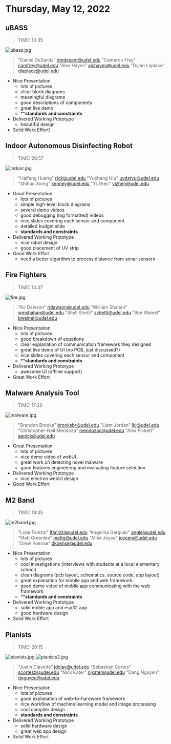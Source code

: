 
# Thursday, May 12, 2022

## uBASS

> TIME: 14:35

![ubass.jpg](https://raw.githubusercontent.com/kkatayama/Fall_Final_Presentations/main/ubass.jpg)
> "Daniel DeSantis" <dmdesant@udel.edu>
> "Cameron Frey" <camfrey@udel.edu>
> "Alex Hayes" <ajchayes@udel.edu>
> "Dylan Laplace" <dlaplace@udel.edu>

* Nice Presentation
  * lots of pictures
  * clear block diagrams
  * meaningful diagrams
  * good descriptions of components
  * great live demo
  * ****standards and constraints**
* Delivered Working Prototype
  * beautiful design
* Solid Work Effort!

## Indoor Autonomous Disinfecting Robot

> TIME: 26:57

![indoor.jpg](https://raw.githubusercontent.com/kkatayama/Fall_Final_Presentations/main/indoor.jpg)
> "Haifeng Huang" <rick@udel.edu>
> "Yucheng Niu" <uydstyu@udel.edu>
> "Shihao Xiong" <kenney@udel.edu>
> "Yi Zhen" <yizhen@udel.edu>

* Good Presentation
  * lots of pictures
  * simple high-level block diagrams
  * several demo videos
  * good debugging (log formatted) videos
  * nice slides covering each sensor and component
  * detailed budget slide
  * **standards and constraints**
* Delivered Working Prototype
  * nice robot design
  * good placement of UV strip
* Good Work Effort
  * need a better algorithm to process distance from sonar sensors

## Fire Fighters

> TIME: 14:37

![fire.jpg](https://raw.githubusercontent.com/kkatayama/Fall_Final_Presentations/main/fire.jpg)
> "RJ Dawson" <rjdawson@udel.edu>
> "William Shahan" <wmshahan@udel.edu>
> "Shell Shetti" <sshetti@udel.edu>
> "Ben Weinel" <bweinel@udel.edu>

* Nice Presentation
  * lots of pictures
  * good breakdown of equations
  * clear explanation of communication framework they designed
  * great live demo of UI (no PCB, just discussed?)
  * nice slides covering each sensor and component
  * ****standards and constraints**
* Delivered Working Prototype
  * awesome UI (offline support)
* Great Work Effort

## Malware Analysis Tool

> TIME: 17:20

![malware.jpg](https://raw.githubusercontent.com/kkatayama/Fall_Final_Presentations/main/malware.jpg)
> "Brandon Brooks" <brooksbr@udel.edu>
> "Liam Jordan" <lkj@udel.edu>
> "Christopher-Neil Mendoza" <mendozac@udel.edu>
> "Alex Pickett" <aepick@udel.edu>

* Great Presentation
  * lots of pictures
  * nice demo video of webUI
  * great work on detecting novel malware
  * good features engineering and evaluating feature selection
* Delivered Working Prototype
  * nice electron webUI design
* Good Work Effort

## M2 Band

> TIME: 19:45

![m2band.jpg](https://raw.githubusercontent.com/kkatayama/Fall_Final_Presentations/main/m2band.jpg)
> "Luke Fanizzi" <lfanizzi@udel.edu>
> "Angelina Gargiulo" <angie@udel.edu>
> "Matt Greenlee" <mattg@udel.edu>
> "Mike Joyce" <joycem@udel.edu>
> "Drew Koense" <dkoense@udel.edu>

* Nice Presentation
  * lots of pictures
  * cool investigations (interviews with students at a local elementary school)
  * clean diagrams (pcb layout, schematics, source code, app layout)
  * great explanation for mobile app and web framework
  * good demo video of mobile app communicating with the web framework
  * ****standards and constraints**
* Delivered Working Prototype
  * solid moble app and esp32 app
  * good hardware design
* Solid Work Effort

## Pianists

> TIME: 20:15

![pianists.jpg](https://raw.githubusercontent.com/kkatayama/Fall_Final_Presentations/main/pianists.jpg)
![pianists2.jpg](https://raw.githubusercontent.com/kkatayama/Fall_Final_Presentations/main/pianists2.jpg)
> "Justin Clavette" <jdclav@udel.edu>
> "Sebastian Cortes" <scortesz@udel.edu>
> "Nick Kater" <njkater@udel.edu>
> "Dang Nguyen" <dnguyen@udel.edu>

* Nice Presentation
  * lots of pictures
  * good explanation of web-to-hardware framework
  * nice workflow of machine learning model and image processing
  * cool compiler design
  * **standards and constraints**
* Delivered Working Prototype
  * solid hardware design
  * great web app design
* Solid Work Effort

<!-- 
# Tuesday, May 17, 2022

## Sample

> TIME: s

![s.jpg](s.jpg)

* Nice Presentation
  * lots of pictures
  * good breakdown of equations
  * standards and constraints
* Delivered Working Prototype
  * nice robot design
* Good Work Effort
  * need a better algorithm to process distance from sonar sensors
-->
